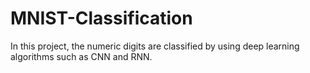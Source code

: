 # MNIST-Classification
In this project, the numeric digits are classified by using deep learning algorithms such as CNN and RNN. 

